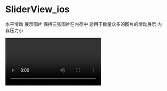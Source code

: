# SliderView_ios
水平滑动 展示图片 保持三张图片在内存中 适用于数量众多的图片的滑动展示 内存压力小

<video id="video" controls="" preload="none">
	<source id="mov" src="https://github.com/to-explore-future/SliderView_ios/blob/master/%E5%B1%95%E7%A4%BA.mov" type="video/mov"
</video>

<video id="video" controls="" preload="none" poster="http://media.w3.org/2010/05/sintel/poster.png">
      <source id="mp4" src="http://media.w3.org/2010/05/sintel/trailer.mp4" type="video/mp4">
      <source id="webm" src="http://media.w3.org/2010/05/sintel/trailer.webm" type="video/webm">
      <source id="ogv" src="http://media.w3.org/2010/05/sintel/trailer.ogv" type="video/ogg">
      <p>Your user agent does not support the HTML5 Video element.</p>
    </video>